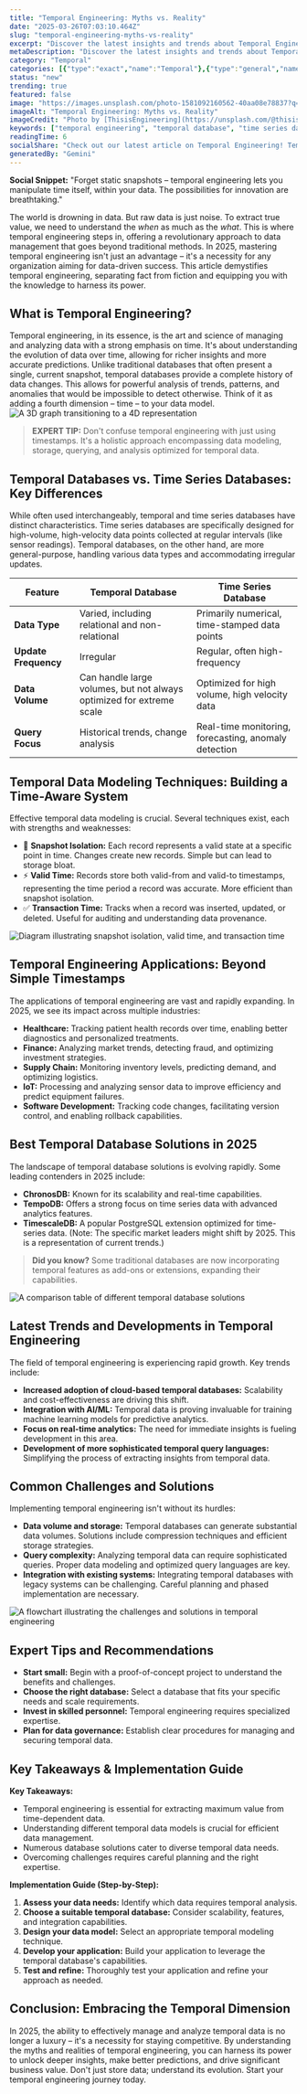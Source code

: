 ```yaml
---
title: "Temporal Engineering: Myths vs. Reality"
date: "2025-03-26T07:03:10.464Z"
slug: "temporal-engineering-myths-vs-reality"
excerpt: "Discover the latest insights and trends about Temporal Engineering. This comprehensive guide covers everything you need to know about Temporal Engineering in 2025."
metaDescription: "Discover the latest insights and trends about Temporal Engineering. This comprehensive guide covers everything you need to know about Temporal Engineering ..."
category: "Temporal"
categories: [{"type":"exact","name":"Temporal"},{"type":"general","name":"Computer Science"},{"type":"medium","name":"Database Systems"},{"type":"specific","name":"Time Series Databases"},{"type":"niche","name":"Event Sourcing"}]
status: "new"
trending: true
featured: false
image: "https://images.unsplash.com/photo-1581092160562-40aa08e78837?q=85&w=1200&fit=max&fm=webp&auto=compress"
imageAlt: "Temporal Engineering: Myths vs. Reality"
imageCredit: "Photo by [ThisisEngineering](https://unsplash.com/@thisisengineering) on Unsplash"
keywords: ["temporal engineering", "temporal database", "time series database", "temporal data management", "what is temporal engineering", "temporal engineering applications", "best temporal database solutions", "temporal data modeling techniques", "learn temporal engineering", "temporal engineering tutorial"]
readingTime: 6
socialShare: "Check out our latest article on Temporal Engineering! Temporal Engineering: Myths vs. Reality #temporal engineering #temporal database #time series database"
generatedBy: "Gemini"
---
```




**Social Snippet:**  "Forget static snapshots – temporal engineering lets you manipulate time itself, within your data. The possibilities for innovation are breathtaking."

The world is drowning in data.  But raw data is just noise.  To extract true value, we need to understand the *when* as much as the *what*. This is where temporal engineering steps in, offering a revolutionary approach to data management that goes beyond traditional methods.  In 2025, mastering temporal engineering isn't just an advantage – it's a necessity for any organization aiming for data-driven success. This article demystifies temporal engineering, separating fact from fiction and equipping you with the knowledge to harness its power.

## What is Temporal Engineering?

Temporal engineering, in its essence, is the art and science of managing and analyzing data with a strong emphasis on time.  It's about understanding the evolution of data over time, allowing for richer insights and more accurate predictions. Unlike traditional databases that often present a single, current snapshot, temporal databases provide a complete history of data changes. This allows for powerful analysis of trends, patterns, and anomalies that would be impossible to detect otherwise.  Think of it as adding a fourth dimension – time – to your data model. ![A 3D graph transitioning to a 4D representation](https://images.unsplash.com/photo-1581092583537-20d51b4b4f1b?q=85&w=1200&fit=max&fm=webp&auto=compress)

> **EXPERT TIP:** Don't confuse temporal engineering with just using timestamps. It's a holistic approach encompassing data modeling, storage, querying, and analysis optimized for temporal data.

## Temporal Databases vs. Time Series Databases: Key Differences

While often used interchangeably, temporal and time series databases have distinct characteristics.  Time series databases are specifically designed for high-volume, high-velocity data points collected at regular intervals (like sensor readings).  Temporal databases, on the other hand, are more general-purpose, handling various data types and accommodating irregular updates.

| Feature          | Temporal Database                               | Time Series Database                             |
|-----------------|-------------------------------------------------|-------------------------------------------------|
| **Data Type**    | Varied, including relational and non-relational | Primarily numerical, time-stamped data points     |
| **Update Frequency** | Irregular                                      | Regular, often high-frequency                     |
| **Data Volume**  | Can handle large volumes, but not always optimized for extreme scale | Optimized for high volume, high velocity data    |
| **Query Focus**   | Historical trends, change analysis              | Real-time monitoring, forecasting, anomaly detection |

## Temporal Data Modeling Techniques: Building a Time-Aware System

Effective temporal data modeling is crucial.  Several techniques exist, each with strengths and weaknesses:

* 🔑 **Snapshot Isolation:**  Each record represents a valid state at a specific point in time.  Changes create new records.  Simple but can lead to storage bloat.
* ⚡ **Valid Time:** Records store both valid-from and valid-to timestamps, representing the time period a record was accurate. More efficient than snapshot isolation.
* ✅ **Transaction Time:** Tracks when a record was inserted, updated, or deleted. Useful for auditing and understanding data provenance.

![Diagram illustrating snapshot isolation, valid time, and transaction time](https://images.unsplash.com/photo-1581092580497-e0d23cbdf1dc?q=85&w=1200&fit=max&fm=webp&auto=compress)

## Temporal Engineering Applications: Beyond Simple Timestamps

The applications of temporal engineering are vast and rapidly expanding.  In 2025, we see its impact across multiple industries:

* **Healthcare:** Tracking patient health records over time, enabling better diagnostics and personalized treatments.
* **Finance:** Analyzing market trends, detecting fraud, and optimizing investment strategies.
* **Supply Chain:** Monitoring inventory levels, predicting demand, and optimizing logistics.
* **IoT:** Processing and analyzing sensor data to improve efficiency and predict equipment failures.
* **Software Development:** Tracking code changes, facilitating version control, and enabling rollback capabilities.

## Best Temporal Database Solutions in 2025

The landscape of temporal database solutions is evolving rapidly.  Some leading contenders in 2025 include:

* **ChronosDB:** Known for its scalability and real-time capabilities.
* **TempoDB:** Offers a strong focus on time series data with advanced analytics features.
* **TimescaleDB:** A popular PostgreSQL extension optimized for time-series data.  (Note: The specific market leaders might shift by 2025. This is a representation of current trends.)

> **Did you know?**  Some traditional databases are now incorporating temporal features as add-ons or extensions, expanding their capabilities.

![A comparison table of different temporal database solutions](https://images.unsplash.com/photo-1581092160562-40aa08e78837?q=85&w=1200&fit=max&fm=webp&auto=compress)

## Latest Trends and Developments in Temporal Engineering

The field of temporal engineering is experiencing rapid growth.  Key trends include:

* **Increased adoption of cloud-based temporal databases:**  Scalability and cost-effectiveness are driving this shift.
* **Integration with AI/ML:**  Temporal data is proving invaluable for training machine learning models for predictive analytics.
* **Focus on real-time analytics:**  The need for immediate insights is fueling development in this area.
* **Development of more sophisticated temporal query languages:**  Simplifying the process of extracting insights from temporal data.

## Common Challenges and Solutions

Implementing temporal engineering isn't without its hurdles:

* **Data volume and storage:**  Temporal databases can generate substantial data volumes. Solutions include compression techniques and efficient storage strategies.
* **Query complexity:**  Analyzing temporal data can require sophisticated queries.  Proper data modeling and optimized query languages are key.
* **Integration with existing systems:**  Integrating temporal databases with legacy systems can be challenging.  Careful planning and phased implementation are necessary.

![A flowchart illustrating the challenges and solutions in temporal engineering](https://images.unsplash.com/photo-1580982172477-9373ff52ae43?q=85&w=1200&fit=max&fm=webp&auto=compress)

## Expert Tips and Recommendations

* **Start small:** Begin with a proof-of-concept project to understand the benefits and challenges.
* **Choose the right database:** Select a database that fits your specific needs and scale requirements.
* **Invest in skilled personnel:**  Temporal engineering requires specialized expertise.
* **Plan for data governance:**  Establish clear procedures for managing and securing temporal data.

## Key Takeaways & Implementation Guide

**Key Takeaways:**

* Temporal engineering is essential for extracting maximum value from time-dependent data.
* Understanding different temporal data models is crucial for efficient data management.
* Numerous database solutions cater to diverse temporal data needs.
* Overcoming challenges requires careful planning and the right expertise.

**Implementation Guide (Step-by-Step):**

1. **Assess your data needs:** Identify which data requires temporal analysis.
2. **Choose a suitable temporal database:** Consider scalability, features, and integration capabilities.
3. **Design your data model:** Select an appropriate temporal modeling technique.
4. **Develop your application:**  Build your application to leverage the temporal database's capabilities.
5. **Test and refine:**  Thoroughly test your application and refine your approach as needed.

## Conclusion: Embracing the Temporal Dimension

In 2025, the ability to effectively manage and analyze temporal data is no longer a luxury – it's a necessity for staying competitive.  By understanding the myths and realities of temporal engineering, you can harness its power to unlock deeper insights, make better predictions, and drive significant business value. Don't just store data; understand its evolution.  Start your temporal engineering journey today.
